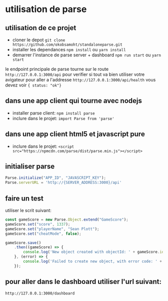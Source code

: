 # utilisation de parse

## utilisation de ce projet
- cloner le depot `git clone https://github.com/okobsamoht/standaloneparse.git`
- installer les dependances `npm install` ou `yarn install`
- demarrer l'instance de parse server  + dashboard `npm run start` ou `yarn start`

le endpoint principale de parse tourne sur le route `http://127.0.0.1:3000/api`
pour verifier si tout va bien utiliser votre avigateur pour aller a l'addresse `http://127.0.0.1:3000/api/health`
vous devez voir ```{ status: "ok"}```

## dans une app client qui tourne avec nodejs
- installer parse client: `npm install parse`
- inclure dans le projet: `import Parse from 'parse'`

## dans une app client html5 et javascript pure
- inclure dans le projet: `<script src="https://npmcdn.com/parse/dist/parse.min.js"></script>`

## initialiser parse

```js
Parse.initialize("APP_ID", "JAVASCRIPT_KEY");
Parse.serverURL = 'http://{SERVER_ADDRESS:3000}/api'
```

## faire un test
utiliser le scrit suivant:

```js
const gameScore = new Parse.Object.extend("GameScore");
gameScore.set("score", 1337);
gameScore.set("playerName", "Sean Plott");
gameScore.set("cheatMode", false);

gameScore.save()
    .then((gameScore) => {
        console.log('New object created with objectId: ' + gameScore.id);
    }, (error) => {
        console.log('Failed to create new object, with error code: ' + error.message);
    });
```

## pour aller dans le dashboard utiliser l'url suivant:
`http://127.0.0.1:3000/dashboard`
